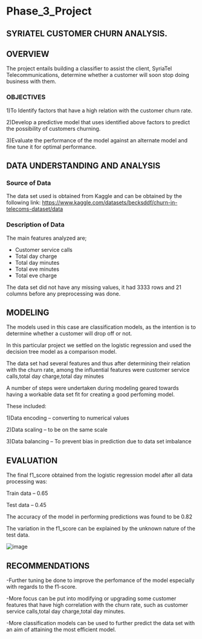 # Phase_3_Project

## SYRIATEL CUSTOMER CHURN ANALYSIS.

## OVERVIEW

The project entails building a classifier to assist the client, SyriaTel Telecommunications, determine whether a customer will soon stop doing business with them.


### OBJECTIVES

1)To Identify factors that have a high relation with the customer churn rate.

2)Develop a predictive model that uses identified above factors to predict the possibility of customers churning.

3)Evaluate the performance of the model against an alternate model and fine tune it for optimal performance.

## DATA UNDERSTANDING AND ANALYSIS
### Source of Data

The data set used is obtained from Kaggle and can be obtained by the following link: https://www.kaggle.com/datasets/becksddf/churn-in-telecoms-dataset/data


### Description of Data

The main features analyzed are;
- Customer service calls
- Total day charge
- Total day minutes
- Total eve minutes
- Total eve charge
  
The data set did not have any missing values, it had 3333 rows and 21 columns before any preprocessing was done.

## MODELING
The models used in this case are classification models, as the intention is to determine whether a customer will drop off or not.

In this particular project we settled on the logistic regression and used the decision tree model as a comparison model.

The data set had several features and thus after determining their relation with the churn rate, among the influential features were customer service calls,total day charge,total day minutes

A number of steps were undertaken during modeling geared towards having a workable data set fit for creating a good perfoming model.

These included:

1)Data encoding – converting to numerical values

2)Data scaling – to be on the same scale

3)Data balancing – To prevent bias in prediction due to data set imbalance


## EVALUATION
The final f1_score obtained from the logistic regression model after all data processing was:

Train data – 0.65

Test data – 0.45

The accuracy of the model in performing predictions was found to be 0.82

The variation in the f1_score can be explained by the unknown nature of the test data.

![image](https://github.com/user-attachments/assets/0fcd4964-a50f-43e8-985d-336e328a0b9b)



## RECOMMENDATIONS
-Further tuning be done to improve the perfomance of the model especially with regards to the f1-score.

-More focus can be put into modifying or upgrading some customer features that have high correlation with the churn rate, such as customer service calls,total day charge,total day minutes.

-More classification models can be used to further predict the data set with an aim of attaining the most efficient model.



